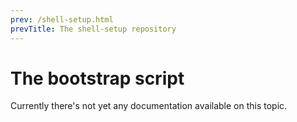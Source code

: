 ```yaml
---
prev: /shell-setup.html
prevTitle: The shell-setup repository
---
```

# The bootstrap script
Currently there's not yet any documentation available on this topic.
